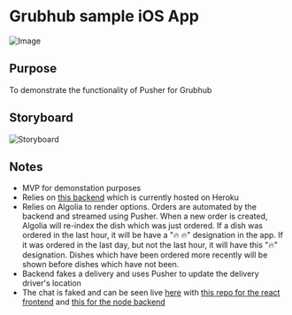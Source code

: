 # Grubhub sample iOS App
![Image](RiderClient/Resources/Assets.xcassets/ezgif-1-da0df3e6faf9.gif)
## Purpose
To demonstrate the functionality of Pusher for Grubhub

## Storyboard
![Storyboard](RiderClient/Resources/Assets.xcassets/Main_storyboard_—_Edited.png)

## Notes
- MVP for demonstation purposes
- Relies on [this backend](https://github.com/zasmail/grubhub_backend) which is currently hosted on Heroku
- Relies on Algolia to render options. Orders are automated by the backend and streamed using Pusher. When a new order is created, Algolia will re-index the dish which was just ordered. If a dish was ordered in the last hour, it will be have a "🔥 🔥" designation in the app. If it was ordered in the last day, but not the last hour, it will have this "🔥" designation. Dishes which have been ordered more recently will be shown before dishes which have not been. 
- Backend fakes a delivery and uses Pusher to update the delivery driver's location
- The chat is faked and can be seen live [here](https://mysterious-woodland-40384.herokuapp.com/) with [this repo for the react frontend](https://github.com/zasmail/grubhub_chat) and [this for the node backend](https://github.com/zasmail/grubhub_chat_server)

